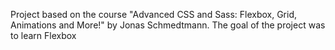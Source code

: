 Project based on the course "Advanced CSS and Sass: Flexbox, Grid, Animations and More!" by Jonas Schmedtmann. The goal of the project was to learn Flexbox

